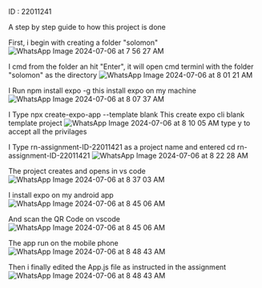 ID : 22011241

A step by step guide to how this project is done

First, i begin with creating a folder "solomon"
![WhatsApp Image 2024-07-06 at 7 56 27 AM](https://github.com/SNuetey/rn-assignment2-22011241/assets/173564216/3f03d76a-1f5d-46d0-957f-168402b26c6d)

I cmd from the folder an hit "Enter", it will open cmd terminl with the folder "solomon" as the directory
![WhatsApp Image 2024-07-06 at 8 01 21 AM](https://github.com/SNuetey/rn-assignment2-22011241/assets/173564216/7f0ad123-6161-4ff4-b638-7bde0df25da1)

I Run npm install expo -g
this install expo on my machine
![WhatsApp Image 2024-07-06 at 8 07 37 AM](https://github.com/SNuetey/rn-assignment2-22011241/assets/173564216/c4efaf08-687f-42cc-8933-61a766ebe949)

I Type npx create-expo-app --template blank This create expo cli blank template project
![WhatsApp Image 2024-07-06 at 8 10 05 AM](https://github.com/SNuetey/rn-assignment2-22011241/assets/173564216/a6cbc88b-aedd-4ed7-a59b-f841243e0d29)
type y to accept all the privilages

I Type  rn-assignment-ID-22011421 as a project name and entered cd rn-assignment-ID-22011421
![WhatsApp Image 2024-07-06 at 8 22 28 AM](https://github.com/SNuetey/rn-assignment2-22011241/assets/173564216/b9bba6b2-e6b4-4c0f-96e4-3abf7dfd0196)

The project creates and opens in vs code
![WhatsApp Image 2024-07-06 at 8 37 03 AM](https://github.com/SNuetey/rn-assignment2-22011241/assets/173564216/94e58932-9f54-473c-9839-35e5345ddae7)

I install expo on my android app 
![WhatsApp Image 2024-07-06 at 8 45 06 AM](https://github.com/SNuetey/rn-assignment2-22011241/assets/173564216/2f2477db-30c7-4b6a-b20e-f795c6449112)

And scan the QR Code on vscode
![WhatsApp Image 2024-07-06 at 8 45 06 AM](https://github.com/SNuetey/rn-assignment2-22011241/assets/173564216/291ea716-5640-43b0-8cee-098cf215f3a2)

The app run on the mobile phone
![WhatsApp Image 2024-07-06 at 8 48 43 AM](https://github.com/SNuetey/rn-assignment2-22011241/assets/173564216/5db5f3f9-7f30-4294-818f-89ed311ed300)

Then i finally edited the App.js file as instructed in the assignment
![WhatsApp Image 2024-07-06 at 8 48 43 AM](https://github.com/SNuetey/rn-assignment2-22011241/assets/173564216/6e7a111a-483c-4a32-bbc8-0f0bb83fa1d9)
